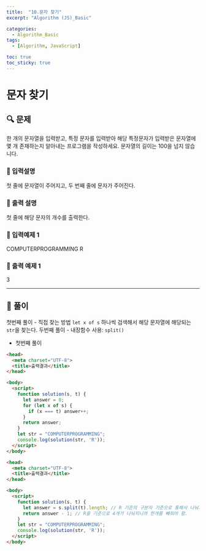 ```yaml
---
title:  "10.문자 찾기"
excerpt: "Algorithm (JS)_Basic"

categories:
  - Algorithm_Basic
tags:
  - [Algorithm, JavaScript]

toc: true
toc_sticky: true
---
```


# 문자 찾기

##  🔍 문제 
한 개의 문자열을 입력받고, 특정 문자를 입력받아 해당 특정문자가 입력받은 문자열에 몇 개
존재하는지 알아내는 프로그램을 작성하세요.
문자열의 길이는 100을 넘지 않습니다.

### 🔹 입력설명
첫 줄에 문자열이 주어지고, 두 번째 줄에 문자가 주어진다.

### 🔹 출력 설명
첫 줄에 해당 문자의 개수를 출력한다.

### 🔹 입력예제 1
COMPUTERPROGRAMMING
R

### 🔹 출력 예제 1
3

----

##  📌 풀이
첫번째 풀이 - 직접 찾는 방법 `let x of s` 하나씩 검색해서 해당 문자열에 해당되는 `str`을 찾는다. 
두번째 풀이 - 내장함수 사용: `split()`

- 첫번째 풀이
```html
<head>
  <meta charset="UTF-8">
  <title>출력결과</title>
</head>

<body>
  <script>
    function solution(s, t) {
      let answer = 0;
      for (let x of s) {
        if (x === t) answer++;
      }
      return answer;
    }
    let str = "COMPUTERPROGRAMMING";
    console.log(solution(str, 'R'));
  </script>
</body>
```

```html
<head>
  <meta charset="UTF-8">
  <title>출력결과</title>
</head>

<body>
  <script>
    function solution(s, t) {
      let answer = s.split(t).length; // R 기준의 구분자 기준으로 통해서 나눠지는것  split() 
      return answer - 1; // R을 기준으로 4개가 나눠지니까 한개를 빼줘야 함.
    }
    let str = "COMPUTERPROGRAMMING";
    console.log(solution(str, 'R'));
  </script>
</body>
```


